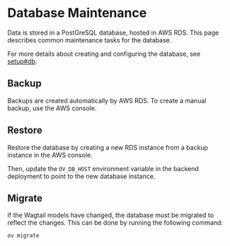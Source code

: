 # Database Maintenance
Data is stored in a PostGreSQL database, hosted in AWS RDS. This page describes common maintenance tasks for the database.

For more details about creating and configuring the database, see [setup#db](setup.md#db).

## Backup
Backups are created automatically by AWS RDS. To create a manual backup, use the AWS console.

## Restore
Restore the database by creating a new RDS instance from a backup instance in the AWS console. 

Then, update the `OV_DB_HOST` environment variable in the backend deployment to point to the new database instance.

## Migrate
If the Wagtail models have changed, the database must be migrated to reflect the changes. This can be done by running the following command:

```bash
ov migrate
```
